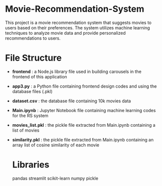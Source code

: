# Movie-Recommendation-System

This project is a movie recommendation system that suggests movies to users based on their preferences. The system utilizes machine learning techniques to analyze movie data and provide personalized recommendations to users.

   # File Structure

- **frontend** : a Node.js library file used in building carousels in the frontend of this application
- **app3.py** : a Python file containing frontend design codes and using the database files (.pkl)
- **dataset.csv** : the database file containing 10k movies data
- **Main.ipynb** : Jupyter Notebook file containing machine learning codes for the RS system
- **movies_list.pkl** : the pickle file extracted from Main.ipynb containing a list of movies
- **similarity.pkl** : the pickle file extracted from Main.ipynb containing an array list of cosine similarity of each movie

  # Libraries
  pandas
  streamlit
  scikit-learn
  numpy
  pickle
